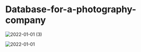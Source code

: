 # Database-for-a-photography-company

![2022-01-01 (3)](https://user-images.githubusercontent.com/87213269/153432641-b9274b16-6df9-4dd2-9307-6601eee49128.png)

![2022-01-01](https://user-images.githubusercontent.com/87213269/153432647-486f5d7f-2c8a-479b-9cec-23626e56f38b.png)
